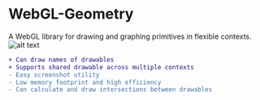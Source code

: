 # WebGL-Geometry
A WebGL library for drawing and graphing primitives in flexible contexts.
![alt text](https://image.ibb.co/f9pEhJ/2018_07_06_1.png)
```diff
+ Can draw names of drawables
+ Supports shared drawable across multiple contexts
- Easy screenshot utility
- Low memory footprint and high efficiency
- Can calculate and draw intersections between drawables
```
